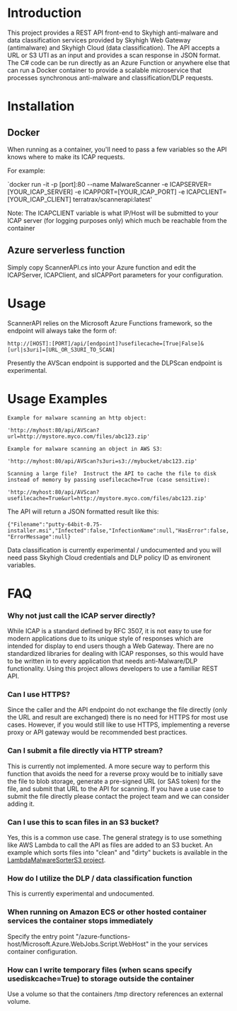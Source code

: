# Introduction
This project provides a REST API front-end to Skyhigh anti-malware and data classification services provided by Skyhigh Web Gateway (antimalware) and Skyhigh Cloud (data classification). The API accepts a URL or S3 UTI as an input and provides a scan response in JSON format.
The C# code can be run directly as an Azure Function or anywhere else that can run a Docker container to provide a scalable microservice that processes synchronous anti-malware and classification/DLP requests.

# Installation

## Docker
When running as a container, you'll need to pass a few variables so the API knows where to make its ICAP requests.

For example:

`docker run -it -p [port]:80 --name MalwareScanner -e ICAPSERVER=[YOUR_ICAP_SERVER] -e ICAPPORT=[YOUR_ICAP_PORT] -e ICAPCLIENT=[YOUR_ICAP_CLIENT] terratrax/scannerapi:latest'

Note: The ICAPCLIENT variable is what IP/Host will be submitted to your ICAP server (for logging purposes only) which much be reachable from the container

## Azure serverless function

Simply copy ScannerAPI.cs into your Azure function and edit the ICAPServer, ICAPClient, and sICAPPort parameters for your configuration.

# Usage

ScannerAPI relies on the Microsoft Azure Functions framework, so the endpoint will always take the form of:

`http://[HOST]:[PORT]/api/[endpoint]?usefilecache=[True|False]&[url|s3uri]=[URL_OR_S3URI_TO_SCAN]`

Presently the AVScan endpoint is supported and the DLPScan endpoint is experimental.

# Usage Examples

	Example for malware scanning an http object:

	'http://myhost:80/api/AVScan?url=http://mystore.myco.com/files/abc123.zip'

	Example for malware scanning an object in AWS S3:

	'http://myhost:80/api/AVScan?s3uri=s3://mybucket/abc123.zip'

	Scanning a large file?  Instruct the API to cache the file to disk instead of memory by passing usefilecache=True (case sensitive):

	'http://myhost:80/api/AVScan?usefilecache=True&url=http://mystore.myco.com/files/abc123.zip'

The API will return a JSON formatted result like this:

`{"Filename":"putty-64bit-0.75-installer.msi","Infected":false,"InfectionName":null,"HasError":false,"ErrorMessage":null}`

Data classification is currently experimental / undocumented and you will need pass Skyhigh Cloud credentials and DLP policy ID as environent variables.

# FAQ
### Why not just call the ICAP server directly?
While ICAP is a standard defined by RFC 3507, it is not easy to use for modern applications due to its unique style of responses which are intended for display to end users though a Web Gateway. There are no standardized libraries for dealing with ICAP responses, so this would have to be written in to every application that needs anti-Malware/DLP functionality. Using this project allows developers to use a familiar REST API.

### Can I use HTTPS?
Since the caller and the API endpoint do not exchange the file directly (only the URL and result are exchanged) there is no need for HTTPS for most use cases.  However, if you would still like to use HTTPS, implementing a reverse proxy or API gateway would be recommended best practices.

### Can I submit a file directly via HTTP stream?
This is currently not implemented.  A more secure way to perform this function that avoids the need for a reverse proxy would be to initially save the file to blob storage, generate a pre-signed URL (or SAS token) for the file, and submit that URL to the API for scanning.  If you have a use case to submit the file directly please contact the project team and we can consider adding it.

### Can I use this to scan files in an S3 bucket?
Yes, this is a common use case.  The general strategy is to use something like AWS Lambda to call the API as files are added to an S3 bucket.  An example which sorts files into "clean" and "dirty" buckets is available in the [LambdaMalwareSorterS3 project](https://github.com/terratrax/LambdaMalwareSorterS3).

### How do I utilize the DLP / data classification function
This is currently experimental and undocumented.

### When running on Amazon ECS or other hosted container services the container stops immediately
Specify the entry point "/azure-functions-host/Microsoft.Azure.WebJobs.Script.WebHost" in the your services container configuration.

### How can I write temporary files (when scans specify usediskcache=True) to storage outside the container
Use a volume so that the containers /tmp directory references an external volume.
